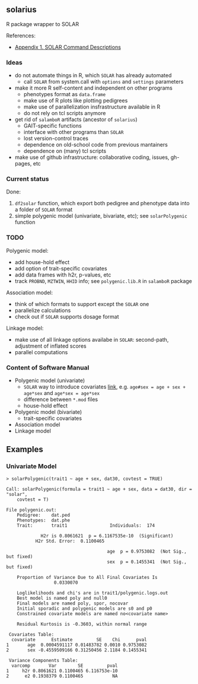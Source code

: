 ## solarius

R package wrapper to SOLAR

References:

* [Appendix 1. SOLAR Command Descriptions](http://helix.nih.gov/Documentation/solar-6.6.2-doc/91.appendix_1_text.html)

### Ideas

* do not automate things in R, which `SOLAR` has already automated
  * call `SOLAR` from system.call with `options` and `settings` parameters
* make it more R self-content and independent on other programs
  * phenotypes format as `data.frame`
  * make use of R plots like plotting pedigrees
  * make use of parallelization insfrastructure available in R
  * do not rely on tcl  scripts anymore
* get rid of `salamboR` artifacts (ancestor of `solarius`)
  * GAIT-specific functions
  * interface with other programs than `SOLAR`
  * lost version-control traces
  * dependence on old-school code from previous mantainers
  * dependence on (many) tcl scripts
* make use of github infrastructure: collaborative coding, issues, gh-pages, etc

### Current status

Done:

1. `df2solar` function, which export both pedigree and phenotype data into a folder of `SOLAR` format
2. simple polygenic model (univariate, bivariate, etc); see `solarPolygenic` function

### TODO

Polygenic model:

* add house-hold effect
* add option of trait-specific covariates
* add data frames with h2r, p-values, etc
* track `PROBND`, `MZTWIN`, `HHID` info; see `polygenic.lib.R` in `salamboR` package

Association model:

* think of which formats to support except the `SOLAR` one
* parallelize calculations
* check out if `SOLAR` supports dosage format

Linkage model:

* make use of all linkage options availabe in `SOLAR`: second-path, adjustment of inflated scores
* parallel computations


### Content of Software Manual

* Polygenic model (univariate)
  * `SOLAR` way to introduce covariates [link](http://helix.nih.gov/Documentation/solar-6.6.2-doc/91.appendix_1_text.html#covariate), e.g. `age#sex = age + sex + age*sex` and `age*sex = age*sex`
  * difference between `*.mod` files
  * house-hold effect
* Polygenic model (bivariate)
  * trait-specific covariates
* Association model
* Linkage model

## Examples 

### Univariate Model

```
> solarPolygenic(trait1 ~ age + sex, dat30, covtest = TRUE)

Call: solarPolygenic(formula = trait1 ~ age + sex, data = dat30, dir = "solar", 
    covtest = T)

File polygenic.out:
	Pedigree:    dat.ped 
	Phenotypes:  dat.phe 
	Trait:       trait1                Individuals:  174 
 
			 H2r is 0.8061621  p = 6.1167535e-10  (Significant) 
	       H2r Std. Error:  0.1100465 
 
                                      age  p = 0.9753082  (Not Sig., but fixed) 
                                      sex  p = 0.1455341  (Not Sig., but fixed) 
 
	Proportion of Variance Due to All Final Covariates Is 
				  0.0330070 
 
	Loglikelihoods and chi's are in trait1/polygenic.logs.out 
	Best model is named poly and null0 
	Final models are named poly, spor, nocovar 
	Initial sporadic and polygenic models are s0 and p0 
	Constrained covariate models are named no<covariate name> 
 
	Residual Kurtosis is -0.3603, within normal range 

 Covariates Table:
  covariate      Estimate         SE    Chi      pval
1       age  0.0004591117 0.01483782 0.0010 0.9753082
2       sex -0.4559509166 0.31250456 2.1184 0.1455341

 Variance Components Table:
  varcomp       Var        SE         pval
1     h2r 0.8061621 0.1100465 6.116753e-10
2      e2 0.1938379 0.1100465           NA
```

```
